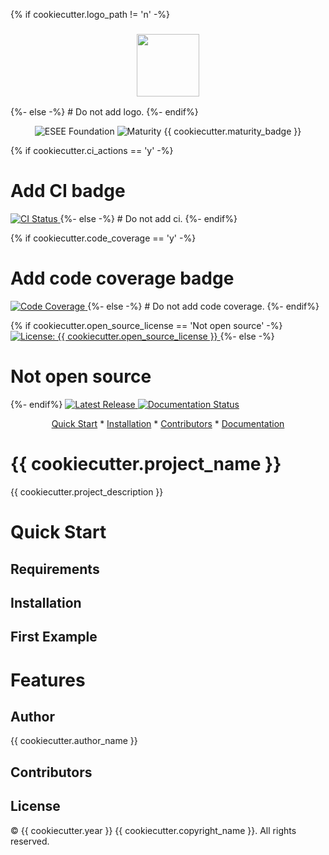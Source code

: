 {% if cookiecutter.logo_path != 'n' -%}
<h3 align="center">
<img src="{{ cookiecutter.logo_path }}" width=100px>
</br>
</h3>
{%- else -%}
# Do not add logo.
{%- endif%}


<p align="center">
  <img src="https://img.shields.io/badge/{{ cookiecutter.esee_badge }}" alt="ESEE Foundation">
  <img src="https://img.shields.io/badge/Maturity-{{ cookiecutter.maturity_badge }}-{{ {'Sandbox': 'yellow', 'Incubating': 'violet', 'Graduated': 'green', 'Archived': 'orange'}[cookiecutter.maturity_badge] }}?link=.%2Fproject-maturity.md" alt="Maturity {{ cookiecutter.maturity_badge }}">

{% if cookiecutter.ci_actions == 'y' -%}
# Add CI badge
  <a href="https://github.com/{{ cookiecutter.github_organisation }}/{{ cookiecutter.project_slug }}/actions/workflows/ci.yaml">
    <img src="https://github.com/{{ cookiecutter.github_organisation }}/{{ cookiecutter.project_slug }}/actions/workflows/ci.yaml/badge.svg" alt="CI Status">
  </a>
{%- else -%}
# Do not add ci.
{%- endif%}

{% if cookiecutter.code_coverage == 'y' -%}
# Add code coverage badge
  <a href="https://codecov.io/gh/{{ cookiecutter.github_organisation }}/{{ cookiecutter.project_slug }}">
    <img src="https://codecov.io/gh/{{ cookiecutter.github_organisation }}/{{ cookiecutter.project_slug }}/branch/develop/graph/badge.svg" alt="Code Coverage">
  </a>
{%- else -%}
# Do not add code coverage.
{%- endif%}

{% if cookiecutter.open_source_license == 'Not open source' -%}
  <a href="https://opensource.org/licenses/{{ cookiecutter.open_source_license }}-{{ {'Apache Software License 2.0': 'apache-2-0', 'BSD license': 'bsd-3-clause', 'GNU General Public License v3': 'gpl-3-0', 'ISC license': 'isc-license-txt', 'MIT license': 'mit'} }}">
    <img src="https://img.shields.io/badge/License-{{ cookiecutter.open_source_license }}-{{ {'Apache Software License 2.0': 'Apache%202.0', 'BSD license': 'BSD%203', 'GNU General Public License v3': 'GPL%20v3.0', 'ISC license': 'ISC', 'MIT license': 'MIT'} }}-blue.svg" alt="License: {{ cookiecutter.open_source_license }}">
  </a>
{%- else -%}
# Not open source
{%- endif%}
  <a href="https://github.com/{{ cookiecutter.github_organisation }}/{{ cookiecutter.project_slug }}/releases">
    <img src="https://img.shields.io/github/v/release/{{ cookiecutter.github_organisation }}/{{ cookiecutter.project_slug }}?color=blue&label=Release&style=flat-square" alt="Latest Release">
  </a>
  <a href="https://{{ cookiecutter.project_slug }}.readthedocs.io/en/latest/?badge=latest">
    <img src="https://readthedocs.org/projects/{{ cookiecutter.project_slug }}/badge/?version=latest" alt="Documentation Status">
  </a>
</p>

<p align="center">
  <a href="#quick-start">Quick Start</a> *
  <a href="#installation">Installation</a> *
  <a href="#contributors">Contributors</a> *
  <a href="https://{{ cookiecutter.project_slug }}.readthedocs.io/en/latest/">Documentation</a>
</p>

# {{ cookiecutter.project_name }}

{{ cookiecutter.project_description }}

# Quick Start

## Requirements

## Installation

## First Example

# Features

## Author

{{ cookiecutter.author_name }}

## Contributors



## License

© {{ cookiecutter.year }} {{ cookiecutter.copyright_name }}. All rights reserved.